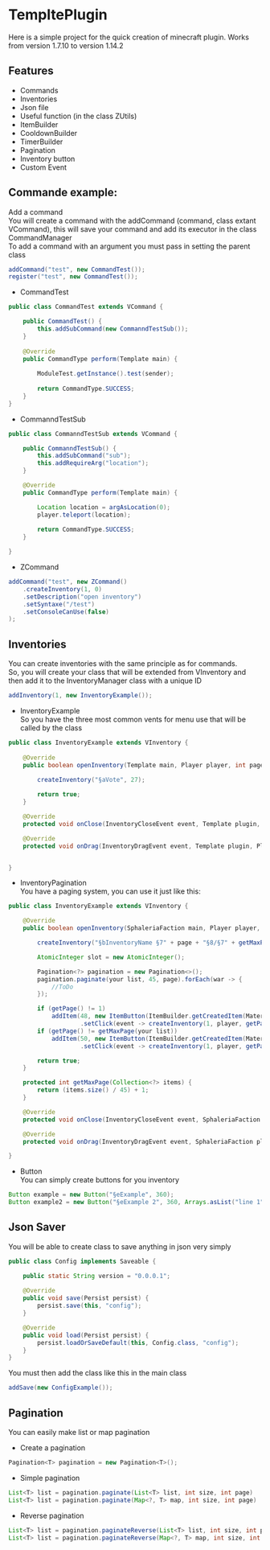 # TempltePlugin

Here is a simple project for the quick creation of minecraft plugin.
Works from version 1.7.10 to version 1.14.2

## Features

* Commands
* Inventories
* Json file
* Useful function (in the class ZUtils)
* ItemBuilder
* CooldownBuilder
* TimerBuilder
* Pagination
* Inventory button
* Custom Event

## Commande example:
Add a command<br>
You will create a command with the addCommand (command, class extant VCommand), this will save your command and add its executor in the class CommandManager <br>
To add a command with an argument you must pass in setting the parent class
```java
addCommand("test", new CommandTest());
register("test", new CommandTest());
```
* CommandTest
```java
public class CommandTest extends VCommand {

	public CommandTest() {
		this.addSubCommand(new CommanndTestSub());
	}
	
	@Override
	public CommandType perform(Template main) {
		
		ModuleTest.getInstance().test(sender);
		
		return CommandType.SUCCESS;
	}
}
```
* CommanndTestSub
```java
public class CommanndTestSub extends VCommand {

	public CommanndTestSub() {
		this.addSubCommand("sub");
		this.addRequireArg("location");
	}

	@Override
	public CommandType perform(Template main) {

		Location location = argAsLocation(0);
		player.teleport(location);
		
		return CommandType.SUCCESS;
	}

}
```

* ZCommand
```java
addCommand("test", new ZCommand()
	.createInventory(1, 0)
	.setDescription("open inventory")
	.setSyntaxe("/test")
	.setConsoleCanUse(false)
);
```

## Inventories
You can create inventories with the same principle as for commands.<br>
So, you will create your class that will be extended from VInventory and then add it to the InventoryManager class with a unique ID

```java
addInventory(1, new InventoryExample());
```
* InventoryExample <br>
So you have the three most common vents for menu use that will be called by the class

```java
public class InventoryExample extends VInventory {
	
	@Override
	public boolean openInventory(Template main, Player player, int page, Object... args) throws Exception {

		createInventory("§aVote", 27);
		
		return true;
	}

	@Override
	protected void onClose(InventoryCloseEvent event, Template plugin, Player player) { }

	@Override
	protected void onDrag(InventoryDragEvent event, Template plugin, Player player) { }


}
```
* InventoryPagination <br>
You have a paging system, you can use it just like this:

```java
public class InventoryExample extends VInventory {

	@Override
	public boolean openInventory(SphaleriaFaction main, Player player, int page, Object... args) throws Exception {

		createInventory("§bInventoryName §7" + page + "§8/§7" + getMaxPage(your list));

		AtomicInteger slot = new AtomicInteger();

		Pagination<?> pagination = new Pagination<>();
		pagination.paginate(your list, 45, page).forEach(war -> {
			//ToDo
		});

		if (getPage() != 1)
			addItem(48, new ItemButton(ItemBuilder.getCreatedItem(Material.ARROW, 1, "§f» §7Previous"))
					.setClick(event -> createInventory(1, player, getPage() - 1, args)));
		if (getPage() != getMaxPage(your list))
			addItem(50, new ItemButton(ItemBuilder.getCreatedItem(Material.ARROW, 1, "§f» §7Next"))
					.setClick(event -> createInventory(1, player, getPage() + 1, args)));

		return true;
	}

	protected int getMaxPage(Collection<?> items) {
		return (items.size() / 45) + 1;
	}

	@Override
	protected void onClose(InventoryCloseEvent event, SphaleriaFaction plugin, Player player) { }

	@Override
	protected void onDrag(InventoryDragEvent event, SphaleriaFaction plugin, Player player) { }

}
```

* Button <br>
You can simply create buttons for you inventory
```java
Button example = new Button("§eExample", 360);
Button example2 = new Button("§eExample 2", 360, Arrays.asList("line 1", "line 2", "line 3"));
```

## Json Saver

You will be able to create class to save anything in json very simply
```java
public class Config implements Saveable {

	public static String version = "0.0.0.1";
	
	@Override
	public void save(Persist persist) {
		persist.save(this, "config");
	}

	@Override
	public void load(Persist persist) {
		persist.loadOrSaveDefault(this, Config.class, "config");
	}
}
```
You must then add the class like this in the main class
```java
addSave(new ConfigExample());
```

## Pagination

You can easily make list or map pagination

* Create a pagination
```java
Pagination<T> pagination = new Pagination<T>();
```

* Simple pagination
```java
List<T> list = pagination.paginate(List<T> list, int size, int page)
List<T> list = pagination.paginate(Map<?, T> map, int size, int page)
```

* Reverse pagination
```java
List<T> list = pagination.paginateReverse(List<T> list, int size, int page)
List<T> list = pagination.paginateReverse(Map<?, T> map, int size, int page)
```
